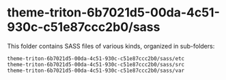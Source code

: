 # theme-triton-6b7021d5-00da-4c51-930c-c51e87ccc2b0/sass

This folder contains SASS files of various kinds, organized in sub-folders:

    theme-triton-6b7021d5-00da-4c51-930c-c51e87ccc2b0/sass/etc
    theme-triton-6b7021d5-00da-4c51-930c-c51e87ccc2b0/sass/src
    theme-triton-6b7021d5-00da-4c51-930c-c51e87ccc2b0/sass/var
